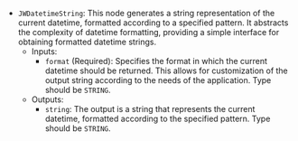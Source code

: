 - `JWDatetimeString`: This node generates a string representation of the current datetime, formatted according to a specified pattern. It abstracts the complexity of datetime formatting, providing a simple interface for obtaining formatted datetime strings.
    - Inputs:
        - `format` (Required): Specifies the format in which the current datetime should be returned. This allows for customization of the output string according to the needs of the application. Type should be `STRING`.
    - Outputs:
        - `string`: The output is a string that represents the current datetime, formatted according to the specified pattern. Type should be `STRING`.
